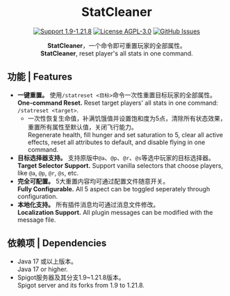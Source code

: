<div align="center">
<h1>StatCleaner</h1>

[![Support 1.9-1.21.8](https://img.shields.io/badge/Support_Version-1.9--1.21.8-blue?style=for-the-badge)](#)
[![License AGPL-3.0](https://img.shields.io/github/license/MOC-Tournament/StatCleaner?style=for-the-badge)](https://github.com/MOC-Tournament/StatCleaner/blob/master/LICENSE)
[![GitHub Issues](https://img.shields.io/github/issues/MOC-Tournament/StatCleaner?style=for-the-badge)](https://github.com/MOC-Tournament/StatCleaner/issues)

<!-- Preserved for download badges here-->
**StatCleaner**，一个命令即可重置玩家的全部属性。   
**StatCleaner**, reset player's all stats in one command. 
</div>

## 功能 | Features
* **一键重置。** 使用`/statreset <目标>`命令一次性重置目标玩家的全部属性。<br>**One-command Reset.** Reset target players' all stats in one command: `/statreset <target>`.
  * 一次性恢复生命值，补满饥饿值并设置饱和度为5点，清除所有状态效果，重置所有属性至默认值，关闭飞行能力。<br>Regenerate health, fill hunger and set saturation to 5, clear all active effects, reset all attributes to default, and disable flying in one command. 
* **目标选择器支持。** 支持原版中`@a`、`@p`、`@r`、`@s`等选中玩家的目标选择器。<br>**Target Selector Support.** Support vanilla selectors that choose players, like `@a`, `@p`, `@r`, `@s`, etc.
* **完全可配置。** 5大重置内容均可通过配置文件随意开关。<br>**Fully Configurable.** All 5 aspect can be toggled seperately through configuration.
* **本地化支持。** 所有插件消息均可通过消息文件修改。<br>**Localization Support.** All plugin messages can be modified with the message file.

## 依赖项 | Dependencies
- Java 17 或以上版本。<br>Java 17 or higher.
- Spigot服务器及其分支1.9~1.21.8版本。<br>Spigot server and its forks from 1.9 to 1.21.8. 
